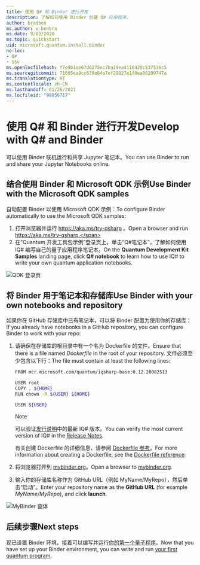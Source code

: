 ```yaml
---
title: 使用 Q# 和 Binder 进行开发
description: 了解如何使用 Binder 创建 Q# 应用程序。
author: bradben
ms.author: v-benbra
ms.date: 9/03/2020
ms.topic: quickstart
uid: microsoft.quantum.install.binder
no-loc:
- Q#
- $$v
ms.openlocfilehash: f7e9b1ae67d6275ec7ba39ea411842dc537536c5
ms.sourcegitcommit: 71605ea9cc630e84e7ef29027e1f0ea06299747e
ms.translationtype: HT
ms.contentlocale: zh-CN
ms.lasthandoff: 01/26/2021
ms.locfileid: "98856717"
---
```

# <a name="develop-with-no-locq-and-binder"></a><span data-ttu-id="14ded-103">使用 Q# 和 Binder 进行开发</span><span class="sxs-lookup"><span data-stu-id="14ded-103">Develop with Q# and Binder</span></span>

<span data-ttu-id="14ded-104">可以使用 Binder 联机运行和共享 Jupyter 笔记本。</span><span class="sxs-lookup"><span data-stu-id="14ded-104">You can use Binder to run and share your Jupyter Notebooks online.</span></span>

## <a name="use-binder-with-the-microsoft-qdk-samples"></a><span data-ttu-id="14ded-105">结合使用 Binder 和 Microsoft QDK 示例</span><span class="sxs-lookup"><span data-stu-id="14ded-105">Use Binder with the Microsoft QDK samples</span></span>

<span data-ttu-id="14ded-106">自动配置 Binder 以使用 Microsoft QDK 示例：</span><span class="sxs-lookup"><span data-stu-id="14ded-106">To configure Binder automatically to use the Microsoft QDK samples:</span></span>

1. <span data-ttu-id="14ded-107">打开浏览器并运行 https://aka.ms/try-qsharp 。</span><span class="sxs-lookup"><span data-stu-id="14ded-107">Open a browser and run https://aka.ms/try-qsharp.</span></span>
1. <span data-ttu-id="14ded-108">在“Quantum 开发工具包示例”登录页上，单击“Q#笔记本”，了解如何使用 IQ# 编写自己的量子应用程序笔记本。</span><span class="sxs-lookup"><span data-stu-id="14ded-108">On the **Quantum Development Kit Samples** landing page, click **Q# notebook** to learn how to use IQ# to write your own quantum application notebooks.</span></span>

![QDK 登录页](~/media/binder-install.png)

## <a name="use-binder-with-your-own-notebooks-and-repository"></a><span data-ttu-id="14ded-110">将 Binder 用于笔记本和存储库</span><span class="sxs-lookup"><span data-stu-id="14ded-110">Use Binder with your own notebooks and repository</span></span>

<span data-ttu-id="14ded-111">如果你在 GitHub 存储库中已有笔记本，可以将 Binder 配置为使用你的存储库：</span><span class="sxs-lookup"><span data-stu-id="14ded-111">If you already have notebooks in a GitHub repository, you can configure Binder to work with your repo:</span></span>

1. <span data-ttu-id="14ded-112">请确保在存储库的根目录中有一个名为 Dockerfile 的文件。</span><span class="sxs-lookup"><span data-stu-id="14ded-112">Ensure that there is a file named *Dockerfile* in the root of your repository.</span></span> <span data-ttu-id="14ded-113">文件必须至少包含以下行：</span><span class="sxs-lookup"><span data-stu-id="14ded-113">The file must contain at least the following lines:</span></span>

    ```bash
    FROM mcr.microsoft.com/quantum/iqsharp-base:0.12.20082513
    
    USER root
    COPY . ${HOME}
    RUN chown -R ${USER} ${HOME}
    
    USER ${USER}
    ```

    > [!NOTE]
    > <span data-ttu-id="14ded-114">可以验证[发行说明](xref:microsoft.quantum.relnotes)中的最新 IQ# 版本。</span><span class="sxs-lookup"><span data-stu-id="14ded-114">You can verify the most current version of IQ# in the [Release Notes](xref:microsoft.quantum.relnotes).</span></span>

    <span data-ttu-id="14ded-115">有关创建 Dockerfile 的详细信息，请参阅 [Dockerfile 参考](https://docs.docker.com/engine/reference/builder/)。</span><span class="sxs-lookup"><span data-stu-id="14ded-115">For more information about creating a Dockerfile, see the [Dockerfile reference](https://docs.docker.com/engine/reference/builder/).</span></span>

2. <span data-ttu-id="14ded-116">将浏览器打开到 [mybinder.org](https://mybinder.org)。</span><span class="sxs-lookup"><span data-stu-id="14ded-116">Open a browser to [mybinder.org](https://mybinder.org).</span></span>
3. <span data-ttu-id="14ded-117">输入你的存储库名称作为 GitHub URL（例如 MyName/MyRepo），然后单击“启动”。</span><span class="sxs-lookup"><span data-stu-id="14ded-117">Enter your repository name as the **GitHub URL** (for example *MyName/MyRepo*), and click **launch**.</span></span>

![MyBinder 窗体](~/media/mybinder.png)
    
## <a name="next-steps"></a><span data-ttu-id="14ded-119">后续步骤</span><span class="sxs-lookup"><span data-stu-id="14ded-119">Next steps</span></span>

<span data-ttu-id="14ded-120">现已设置 Binder 环境，接着可以编写并运行[你的第一个量子程序](xref:microsoft.quantum.quickstarts.qrng)。</span><span class="sxs-lookup"><span data-stu-id="14ded-120">Now that you have set up your Binder environment, you can write and run [your first quantum program](xref:microsoft.quantum.quickstarts.qrng).</span></span>
